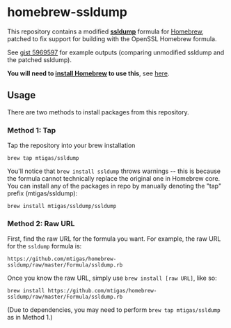 # homebrew-ssldump

This repository contains a modified **[ssldump][ssldump]** formula for
[Homebrew][brew], patched to fix support for building with the OpenSSL
Homebrew formula.

See [gist 5969597][gist_5969597] for example outputs (comparing unmodified
ssldump and the patched ssldump).

**You will need to [install Homebrew][brew_install] to use this**, see
[here][brew_install].

[ssldump]: http://www.rtfm.com/ssldump/
[brew]: http://mxcl.github.com/homebrew/
[gist_5969597]: https://gist.github.com/mtigas/5969597
[brew_install]: https://github.com/mxcl/homebrew/wiki/installation

## Usage

There are two methods to install packages from this repository.

### Method 1: Tap

Tap the repository into your brew installation

    brew tap mtigas/ssldump

You'll notice that `brew install ssldump` throws warnings -- this is because
the formula cannot technically replace the original one in Homebrew core.
You can install any of the packages in repo by manually denoting the "tap"
prefix (mtigas/ssldump):

	brew install mtigas/ssldump/ssldump

### Method 2: Raw URL

First, find the raw URL for the formula you want. For example, the raw URL for
the `ssldump` formula is:

    https://github.com/mtigas/homebrew-ssldump/raw/master/Formula/ssldump.rb

Once you know the raw URL, simply use `brew install [raw URL]`, like so:

    brew install https://github.com/mtigas/homebrew-ssldump/raw/master/Formula/ssldump.rb

(Due to dependencies, you may need to perform `brew tap mtigas/ssldump` as in Method 1.)
